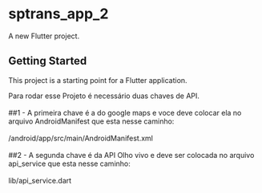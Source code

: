 # sptrans_app_2

A new Flutter project.

## Getting Started

This project is a starting point for a Flutter application.

Para rodar esse Projeto é necessário duas chaves de API. <br>
<br>
##1 - A primeira chave é a do google maps e voce deve colocar ela no arquivo AndroidManifest que esta nesse caminho: 
<br>
<br>
/android/app/src/main/AndroidManifest.xml 
<br>
<br>
##2 - A segunda chave é da API Olho vivo e deve ser colocada no arquivo api_service que esta nesse caminho: 
<br>
<br>
lib/api_service.dart
